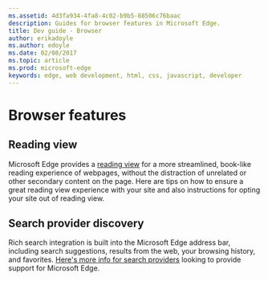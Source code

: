 ```yaml
---
ms.assetid: 4d3fa934-4fa8-4c02-b9b5-88506c76baac
description: Guides for browser features in Microsoft Edge.
title: Dev guide - Browser
author: erikadoyle
ms.author: edoyle
ms.date: 02/08/2017
ms.topic: article
ms.prod: microsoft-edge
keywords: edge, web development, html, css, javascript, developer
---
```


# Browser features

## Reading view
Microsoft Edge provides a [reading view](./browser/reading-view.md) for a more streamlined, book-like reading experience of webpages, without the distraction of unrelated or other secondary content on the page. Here are tips on how to ensure a great reading view experience with your site and also instructions for opting your site out of reading view.

## Search provider discovery

Rich search integration is built into the Microsoft Edge address bar, including search suggestions, results from the web, your browsing history, and favorites. [Here's more info for search providers](./browser/search-provider-discovery.md) looking to provide support for Microsoft Edge.